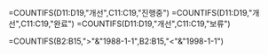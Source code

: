 =COUNTIFS(D11:D19,"개선",C11:C19,"진행중")
=COUNTIFS(D11:D19,"개선",C11:C19,"완료")
=COUNTIFS(D11:D19,"개선",C11:C19,"보류")

=COUNTIFS(B2:B15,">"&"1988-1-1",B2:B15,"<"&"1998-1-1")


